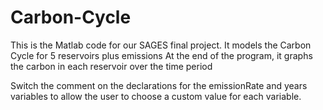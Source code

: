Carbon-Cycle
============
This is the Matlab code for our SAGES final project.
It models the Carbon Cycle for 5 reservoirs plus emissions
At the end of the program, it graphs the carbon in each reservoir over the time period

Switch the comment on the declarations for the emissionRate and years variables to allow the user to choose a custom value for each variable.